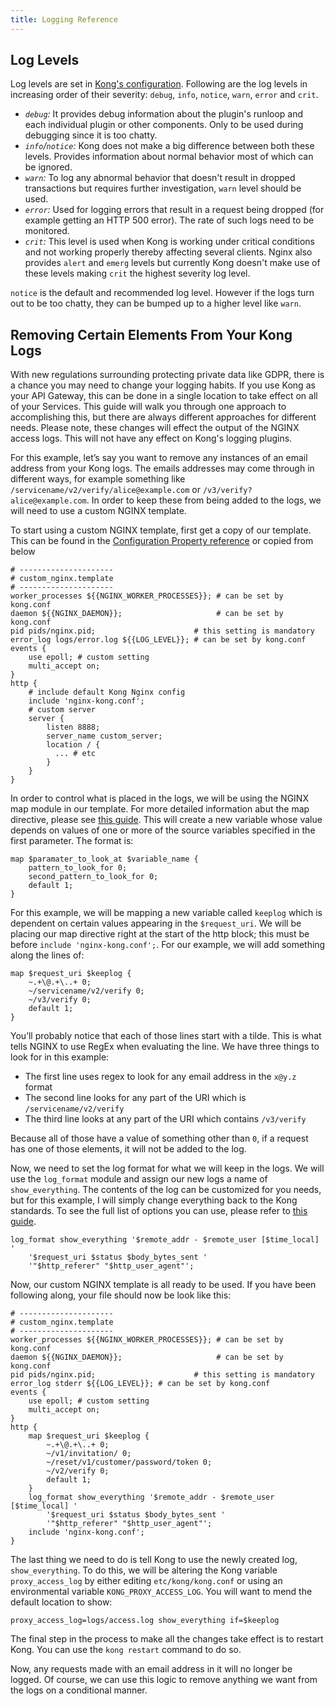 ```yaml
---
title: Logging Reference
---
```


## Log Levels

Log levels are set in [Kong's configuration](/gateway/{{page.kong_version}}/reference/configuration/#log_level). Following are the log levels in increasing order of their severity: `debug`, `info`,
`notice`, `warn`, `error` and `crit`.

- *`debug`:* It provides debug information about the plugin's runloop and each individual plugin or other components. Only to be used during debugging since it is too chatty.
- *`info`/`notice`:* Kong does not make a big difference between both these levels. Provides information about normal behavior most of which can be ignored.
- *`warn`:* To log any abnormal behavior that doesn't result in dropped transactions but requires further investigation, `warn` level should be used.
- *`error`:* Used for logging errors that result in a request being dropped (for example getting  an HTTP 500 error). The rate of such logs need to be monitored.
- *`crit`:* This level is used when Kong is working under critical conditions and not working properly thereby affecting several clients. Nginx also provides `alert` and `emerg` levels but currently Kong doesn't make use of these levels making `crit` the highest severity log level.

`notice` is the default and recommended log level. However if the logs turn out to be too chatty, they can be bumped up to a higher level like `warn`.

## Removing Certain Elements From Your Kong Logs

With new regulations surrounding protecting private data like GDPR, there is a chance you may need to change your logging habits. If you use Kong as your API Gateway, this can be done in a single location to take effect on all of your Services. This guide will walk you through one approach to accomplishing this, but there are always different approaches for different needs. Please note, these changes will effect the output of the NGINX access logs. This will not have any effect on Kong's logging plugins.

For this example, let’s say you want to remove any instances of an email address from your Kong logs. The emails addresses may come through in different ways, for example something like `/servicename/v2/verify/alice@example.com` or `/v3/verify?alice@example.com`. In order to keep these from being added to the logs, we will need to use a custom NGINX template.

To start using a custom NGINX template, first get a copy of our template. This can be found in the [Configuration Property reference](/gateway/{{page.kong_version}}/reference/configuration/#custom-nginx-templates-embedding-kong) or copied from below

```
# ---------------------
# custom_nginx.template
# ---------------------
worker_processes ${{NGINX_WORKER_PROCESSES}}; # can be set by kong.conf
daemon ${{NGINX_DAEMON}};                     # can be set by kong.conf
pid pids/nginx.pid;                      # this setting is mandatory
error_log logs/error.log ${{LOG_LEVEL}}; # can be set by kong.conf
events {
    use epoll; # custom setting
    multi_accept on;
}
http {
    # include default Kong Nginx config
    include 'nginx-kong.conf';
    # custom server
    server {
        listen 8888;
        server_name custom_server;
        location / {
          ... # etc
        }
    }
}
```

In order to control what is placed in the logs, we will be using the NGINX map module in our template. For more detailed information abut the map directive, please see [this guide](http://nginx.org/en/docs/http/ngx_http_map_module.html). This will create a new variable whose value depends on values of one or more of the source variables specified in the first parameter. The format is:

```
map $paramater_to_look_at $variable_name {
    pattern_to_look_for 0;
    second_pattern_to_look_for 0;
    default 1;
}
```

For this example, we will be mapping a new variable called `keeplog` which is dependent on certain values appearing in the `$request_uri`. We will be placing our map directive right at the start of the http block; this must be before `include 'nginx-kong.conf';`. For our example, we will add something along the lines of:

```
map $request_uri $keeplog {
    ~.+\@.+\..+ 0;
    ~/servicename/v2/verify 0;
    ~/v3/verify 0;
    default 1;
}
```

You’ll probably notice that each of those lines start with a tilde. This is what tells NGINX to use RegEx when evaluating the line. We have three things to look for in this example:
- The first line uses regex to look for any email address in the `x@y.z` format
- The second line looks for any part of the URI which is `/servicename/v2/verify`
- The third line looks at any part of the URI which contains `/v3/verify`

Because all of those have a value of something other than `0`, if a request has one of those elements, it will not be added to the log.

Now, we need to set the log format for what we will keep in the logs. We will use the `log_format` module and assign our new logs a name of `show_everything`. The contents of the log can be customized for you needs, but for this example, I will simply change everything back to the Kong standards. To see the full list of options you can use, please refer to [this guide](https://nginx.org/en/docs/http/ngx_http_core_module.html#variables).

```
log_format show_everything '$remote_addr - $remote_user [$time_local] '
    '$request_uri $status $body_bytes_sent '
    '"$http_referer" "$http_user_agent"';
```

Now, our custom NGINX template is all ready to be used. If you have been following along, your file should now be look like this:

```
# ---------------------
# custom_nginx.template
# ---------------------
worker_processes ${{NGINX_WORKER_PROCESSES}}; # can be set by kong.conf
daemon ${{NGINX_DAEMON}};                     # can be set by kong.conf
pid pids/nginx.pid;                      # this setting is mandatory
error_log stderr ${{LOG_LEVEL}}; # can be set by kong.conf
events {
    use epoll; # custom setting
    multi_accept on;
}
http {
    map $request_uri $keeplog {
        ~.+\@.+\..+ 0;
        ~/v1/invitation/ 0;
        ~/reset/v1/customer/password/token 0;
        ~/v2/verify 0;
        default 1;
    }
    log_format show_everything '$remote_addr - $remote_user [$time_local] '
        '$request_uri $status $body_bytes_sent '
        '"$http_referer" "$http_user_agent"';
    include 'nginx-kong.conf';
}
```

The last thing we need to do is tell Kong to use the newly created log, `show_everything`. To do this, we will be altering the Kong variable `proxy_access_log` by either editing `etc/kong/kong.conf` or using an environmental variable `KONG_PROXY_ACCESS_LOG`. You will want to mend the default location to show:

```
proxy_access_log=logs/access.log show_everything if=$keeplog
```

The final step in the process to make all the changes take effect is to restart Kong. You can use the `kong restart` command to do so.

Now, any requests made with an email address in it will no longer be logged. Of course, we can use this logic to remove anything we want from the logs on a conditional manner.
